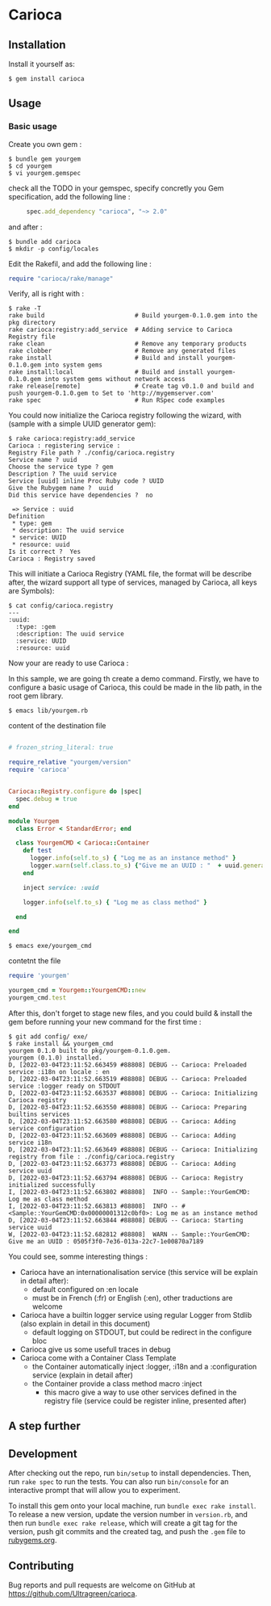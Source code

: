 # Carioca

## Installation

Install it yourself as:

    $ gem install carioca

## Usage


### Basic usage

Create you own gem :

    $ bundle gem yourgem
    $ cd yourgem
    $ vi yourgem.gemspec

check all the TODO in your gemspec, specify concretly you Gem specification, add the following line :

```ruby
     spec.add_dependency "carioca", "~> 2.0"
```
and after :

    $ bundle add carioca
    $ mkdir -p config/locales

Edit the Rakefil, and add the following line :

```ruby
require "carioca/rake/manage"
```
Verify, all is right with :

    $ rake -T
    rake build                         # Build yourgem-0.1.0.gem into the pkg directory
    rake carioca:registry:add_service  # Adding service to Carioca Registry file
    rake clean                         # Remove any temporary products
    rake clobber                       # Remove any generated files
    rake install                       # Build and install yourgem-0.1.0.gem into system gems
    rake install:local                 # Build and install yourgem-0.1.0.gem into system gems without network access
    rake release[remote]               # Create tag v0.1.0 and build and push yourgem-0.1.0.gem to Set to 'http://mygemserver.com'
    rake spec                          # Run RSpec code examples

You could now initialize the Carioca registry following the wizard, with (sample with a simple UUID generator gem): 

    $ rake carioca:registry:add_service
    Carioca : registering service :
    Registry File path ? ./config/carioca.registry
    Service name ? uuid
    Choose the service type ? gem
    Description ? The uuid service
    Service [uuid] inline Proc Ruby code ? UUID
    Give the Rubygem name ?  uuid
    Did this service have dependencies ?  no

     => Service : uuid
    Definition
     * type: gem
     * description: The uuid service
     * service: UUID
     * resource: uuid
    Is it correct ?  Yes
    Carioca : Registry saved

This will initiate a Carioca Registry (YAML file, the format will be describe after, the wizard support all type of services, managed by Carioca, all keys are Symbols):

    $ cat config/carioca.registry
    ---
    :uuid:
      :type: :gem
      :description: The uuid service
      :service: UUID
      :resource: uuid

Now your are ready to use Carioca :

In this sample, we are going th create a demo command. 
Firstly, we have to configure a basic usage of Carioca, this could be made in the lib path, in the root gem library. 

    $ emacs lib/yourgem.rb 

content of the destination file 

```ruby

# frozen_string_literal: true

require_relative "yourgem/version"
require 'carioca'


Carioca::Registry.configure do |spec|
  spec.debug = true
end

module Yourgem
  class Error < StandardError; end

  class YourgemCMD < Carioca::Container
    def test
      logger.info(self.to_s) { "Log me as an instance method" }
      logger.warn(self.class.to_s) {"Give me an UUID : "  + uuid.generate}
    end

    inject service: :uuid

    logger.info(self.to_s) { "Log me as class method" }

  end

end

```

    $ emacs exe/yourgem_cmd

contetnt the file

```ruby
require 'yourgem'

yourgem_cmd = Yourgem::YourgemCMD::new
yourgem_cmd.test
```

After this, don't forget to stage new files, and you could build & install the gem before running your new command for the first time :

    $ git add config/ exe/
    $ rake install && yourgem_cmd
    yourgem 0.1.0 built to pkg/yourgem-0.1.0.gem.
    yourgem (0.1.0) installed.
    D, [2022-03-04T23:11:52.663459 #88808] DEBUG -- Carioca: Preloaded service :i18n on locale : en
    D, [2022-03-04T23:11:52.663519 #88808] DEBUG -- Carioca: Preloaded service :logger ready on STDOUT
    D, [2022-03-04T23:11:52.663537 #88808] DEBUG -- Carioca: Initializing Carioca registry
    D, [2022-03-04T23:11:52.663550 #88808] DEBUG -- Carioca: Preparing builtins services
    D, [2022-03-04T23:11:52.663580 #88808] DEBUG -- Carioca: Adding service configuration
    D, [2022-03-04T23:11:52.663609 #88808] DEBUG -- Carioca: Adding service i18n
    D, [2022-03-04T23:11:52.663649 #88808] DEBUG -- Carioca: Initializing registry from file : ./config/carioca.registry
    D, [2022-03-04T23:11:52.663773 #88808] DEBUG -- Carioca: Adding service uuid
    D, [2022-03-04T23:11:52.663794 #88808] DEBUG -- Carioca: Registry initialized successfully
    I, [2022-03-04T23:11:52.663802 #88808]  INFO -- Sample::YourGemCMD: Log me as class method
    I, [2022-03-04T23:11:52.663813 #88808]  INFO -- #<Sample::YourGemCMD:0x00000001312c0bf0>: Log me as an instance method
    D, [2022-03-04T23:11:52.663844 #88808] DEBUG -- Carioca: Starting service uuid
    W, [2022-03-04T23:11:52.682812 #88808]  WARN -- Sample::YourGemCMD: Give me an UUID : 0505f3f0-7e36-013a-22c7-1e00870a7189

You could see, somme interesting things : 
* Carioca have an internationalisation service (this service will be explain in detail after): 
  * default configured on :en locale
  * must be in French (:fr) or English (:en), other traductions are welcome
* Carioca have a builtin logger service using regular Logger from Stdlib (also explain in detail in this document)
  * default logging on STDOUT, but could be redirect in the configure bloc
* Carioca give us some usefull traces in debug   
* Carioca come with a Container Class Template
  * the Container automatically inject :logger, :i18n and a :configuration service (explain in detail after) 
  * the Container provide a class method macro :inject 
    *  this macro give a way to use other services defined in the registry file (service could be register inline, presented after)   

## A step further 


## Development

After checking out the repo, run `bin/setup` to install dependencies. Then, run `rake spec` to run the tests. You can also run `bin/console` for an interactive prompt that will allow you to experiment.

To install this gem onto your local machine, run `bundle exec rake install`. To release a new version, update the version number in `version.rb`, and then run `bundle exec rake release`, which will create a git tag for the version, push git commits and the created tag, and push the `.gem` file to [rubygems.org](https://rubygems.org).

## Contributing

Bug reports and pull requests are welcome on GitHub at https://github.com/Ultragreen/carioca.
